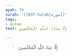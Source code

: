 ```yaml
---
ayah: 74
surah: '[[037-Surah|سورة]]'
tags:
- quran
text: إِلَّا عِبَادَ اللَّهِ الْمُخْلَصِينَ

---
```

> إِلَّا عِبَادَ اللَّهِ الْمُخْلَصِينَ
